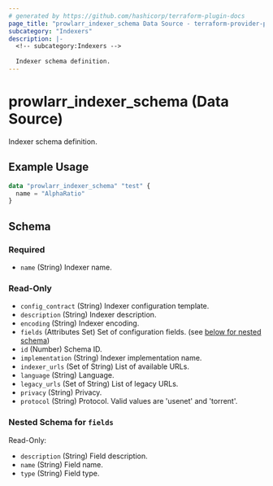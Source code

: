 ```yaml
---
# generated by https://github.com/hashicorp/terraform-plugin-docs
page_title: "prowlarr_indexer_schema Data Source - terraform-provider-prowlarr"
subcategory: "Indexers"
description: |-
  <!-- subcategory:Indexers -->
  
  Indexer schema definition.
---
```


# prowlarr_indexer_schema (Data Source)

<!-- subcategory:Indexers -->
Indexer schema definition.

## Example Usage

```terraform
data "prowlarr_indexer_schema" "test" {
  name = "AlphaRatio"
}
```

<!-- schema generated by tfplugindocs -->
## Schema

### Required

- `name` (String) Indexer name.

### Read-Only

- `config_contract` (String) Indexer configuration template.
- `description` (String) Indexer description.
- `encoding` (String) Indexer encoding.
- `fields` (Attributes Set) Set of configuration fields. (see [below for nested schema](#nestedatt--fields))
- `id` (Number) Schema ID.
- `implementation` (String) Indexer implementation name.
- `indexer_urls` (Set of String) List of available URLs.
- `language` (String) Language.
- `legacy_urls` (Set of String) List of legacy URLs.
- `privacy` (String) Privacy.
- `protocol` (String) Protocol. Valid values are 'usenet' and 'torrent'.

<a id="nestedatt--fields"></a>
### Nested Schema for `fields`

Read-Only:

- `description` (String) Field description.
- `name` (String) Field name.
- `type` (String) Field type.



